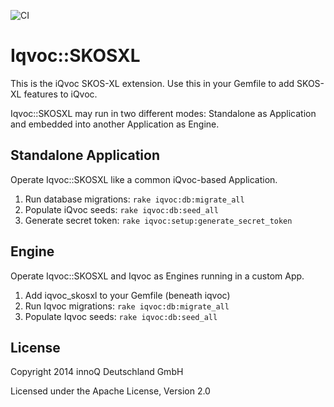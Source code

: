 ![CI](https://github.com/innoq/iqvoc_skosxl/workflows/CI/badge.svg?branch=master)

# Iqvoc::SKOSXL

This is the iQvoc SKOS-XL extension. Use this in your Gemfile to add SKOS-XL features to iQvoc.

Iqvoc::SKOSXL may run in two different modes: Standalone as Application and embedded into another Application as Engine.

## Standalone Application

Operate Iqvoc::SKOSXL like a common iQvoc-based Application.

1. Run database migrations:
    `rake iqvoc:db:migrate_all`
2. Populate iQvoc seeds:
    `rake iqvoc:db:seed_all`
3. Generate secret token:
    `rake iqvoc:setup:generate_secret_token`

## Engine

Operate Iqvoc::SKOSXL and Iqvoc as Engines running in a custom App.

1. Add iqvoc_skosxl to your Gemfile (beneath iqvoc)
2. Run Iqvoc migrations:
    `rake iqvoc:db:migrate_all`
3. Populate Iqvoc seeds:
    `rake iqvoc:db:seed_all`

## License

Copyright 2014 innoQ Deutschland GmbH

Licensed under the Apache License, Version 2.0
